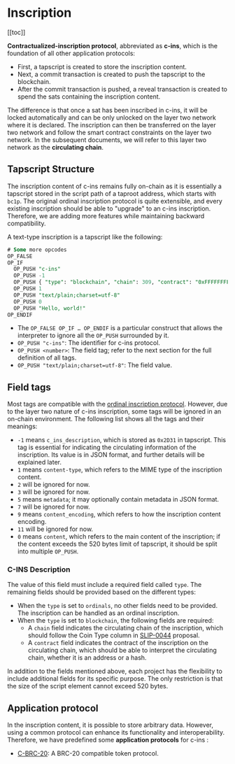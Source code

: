 # Inscription

[[toc]]

**Contractualized-inscription protocol**, abbreviated as **c-ins**, which is the foundation of all other application protocols:

- First, a tapscript is created to store the inscription content.
- Next, a commit transaction is created to push the tapscript to the blockchain.
- After the commit transaction is pushed, a reveal transaction is created to spend the sats containing the inscription content.

The difference is that once a sat has been inscribed in c-ins, it will be locked automatically and can be only unlocked on the layer two network where it is declared. The inscription can then be transferred on the layer two network and follow the smart contract constraints on the layer two network. In the subsequent documents, we will refer to this layer two network as the **circulating chain**.

## Tapscript Structure

The inscription content of c-ins remains fully on-chain as it is essentially a tapscript stored in the script path of a taproot address, which starts with `bc1p`. The original ordinal inscription protocol is quite extensible, and every existing inscription should be able to "upgrade" to an c-ins inscription. Therefore, we are adding more features while maintaining backward compatibility.

A text-type inscription is a tapscript like the following:

```sql
# Some more opcodes
OP_FALSE
OP_IF
  OP_PUSH "c-ins"
  OP_PUSH -1
  OP_PUSH { "type": "blockchain", "chain": 309, "contract": "0xFFFFFFFFFFFFFFFFFFFFFFFFFFFFFFFFFFFFFFFFFFFFFFFFFFFFFFFFFFFFFFFF" }
  OP_PUSH 1
  OP_PUSH "text/plain;charset=utf-8"
  OP_PUSH 0
  OP_PUSH "Hello, world!"
OP_ENDIF
```

- The `OP_FALSE OP_IF … OP_ENDIF` is a particular construct that allows the interpreter to ignore all the `OP_PUSH` surrounded by it.
- `OP_PUSH "c-ins"`: The identifier for c-ins protocol.
- `OP_PUSH <number>`: The field tag; refer to the next section for the full definition of all tags.
- `OP_PUSH "text/plain;charset=utf-8"`: The field value.

## Field tags

Most tags are compatible with the [ordinal inscription protocol](https://docs.ordinals.com/inscriptions.html#fields). However, due to the layer two nature of c-ins inscription, some tags will be ignored in an on-chain environment. The following list shows all the tags and their meanings:

- `-1` means `c_ins_description`, which is stored as `0x2D31` in tapscript. This tag is essential for indicating the circulating information of the inscription. Its value is in JSON format, and further details will be explained later.
- `1` means `content-type`, which refers to the MIME type of the inscription content.
- `2` will be ignored for now.
- `3` will be ignored for now.
- `5` means `metadata`; it may optionally contain metadata in JSON format.
- `7` will be ignored for now.
- `9` means `content_encoding`, which refers to how the inscription content encoding.
- `11` will be ignored for now.
- `0` means `content`, which refers to the main content of the inscription; if the content exceeds the 520 bytes limit of tapscript, it should be split into multiple `OP_PUSH`.

### C-INS Description

The value of this field must include a required field called `type`. The remaining fields should be provided based on the different types:

- When the `type` is set to `ordinals`, no other fields need to be provided. The inscription can be handled as an ordinal inscription.
- When the `type` is set to `blockchain`, the following fields are required:
  - A `chain` field indicates the circulating chain of the inscription, which should follow the Coin Type column in [SLIP-0044](https://github.com/inscription-c/insc/wiki/Inscription/4491faf434b9af97ad81be0c2557fe4b09a55581) proposal.
  - A `contract` field indicates the contract of the inscription on the circulating chain, which should be able to interpret the circulating chain, whether it is an address or a hash.

In addition to the fields mentioned above, each project has the flexibility to include additional fields for its specific purpose. The only restriction is that the size of the script element cannot exceed 520 bytes.


## Application protocol

In the inscription content, it is possible to store arbitrary data. However, using a common protocol can enhance its functionality and interoperability. Therefore, we have predefined some **application protocols** for c-ins :

- [C-BRC-20](https://github.com/inscription-c/insc/wiki/C%E2%80%90BRC%E2%80%9020): A BRC-20 compatible token protocol.

